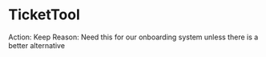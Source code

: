 # TicketTool

Action: Keep
Reason: Need this for our onboarding system unless there is a better alternative